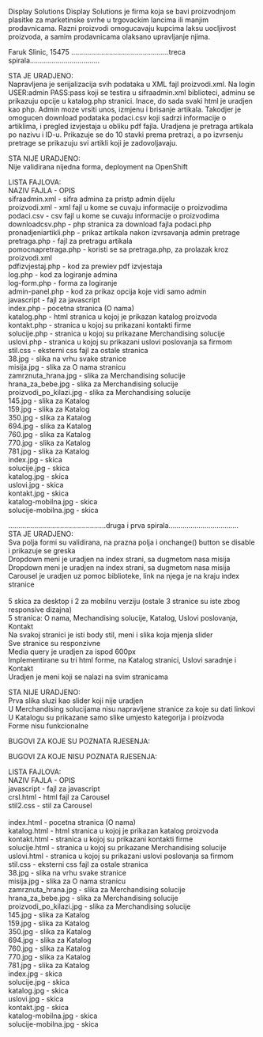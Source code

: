 Display Solutions
Display Solutions je firma koja se bavi proizvodnjom plasitke za marketinske svrhe u trgovackim lancima ili manjim prodavnicama. Razni proizvodi omogucavaju kupcima laksu uocljivost proizvoda, a samim prodavnicama olaksano upravljanje njima.

Faruk Slinic, 15475
.................................................treca spirala...................................<br>

STA JE URADJENO:<br>
Napravljena je serijalizacija svih podataka u XML fajl proizvodi.xml. Na login USER:admin PASS:pass koji se testira u sifraadmin.xml biblioteci, adminu se prikazuju opcije u katalog.php stranici. Inace, do sada svaki html je uradjen kao php. Admin moze vrsiti unos, izmjenu i brisanje artikala.
Takodjer je omogucen download podataka podaci.csv koji sadrzi informacije o artiklima, i pregled izvjestaja u obliku pdf fajla. Uradjena je pretraga artikala po nazivu i ID-u. Prikazuje se do 10 stavki prema pretrazi, a po izvrsenju pretrage se prikazuju svi artikli koji je zadovoljavaju.

STA NIJE URADJENO:<br>
Nije validirana nijedna forma, deployment na OpenShift

LISTA FAJLOVA:<br>
NAZIV FAJLA - OPIS<br>
sifraadmin.xml - sifra admina za pristp admin dijelu<br>
proizvodi.xml - xml fajl u kome se cuvaju informacije o proizvodima<br>
podaci.csv - csv fajl u kome se cuvaju informacije o proizvodima<br>
downloadcsv.php - php stranica za download fajla podaci.php
pronadjeniartikli.php - prikaz artikala nakon izvrsavanja admin pretrage<br>
pretraga.php - fajl za pretragu artikala<br>
pomocnapretraga.php - koristi se sa pretraga.php, za prolazak kroz proizvodi.xml<br>
pdfizvjestaj.php - kod za prewiev pdf izvjestaja<br>
log.php - kod za logiranje admina<br>
log-form.php - forma za logiranje<br>
admin-panel.php - kod za prikaz opcija koje vidi samo admin<br>
javascript - fajl za javascript<br>
index.php - pocetna stranica (O nama)<br>
katalog.php - html stranica u kojoj je prikazan katalog proizvoda<br>
kontakt.php - stranica u kojoj su prikazani kontakti firme<br>
solucije.php - stranica u kojoj su prikazane Merchandising solucije<br>
uslovi.php - stranica u kojoj su prikazani uslovi poslovanja sa firmom<br>
stil.css - eksterni css fajl za ostale stranica <br>
38.jpg - slika na vrhu svake stranice<br>
misija.jpg - slika za O nama stranicu<br>
zamrznuta_hrana.jpg - slika za Merchandising solucije<br>
hrana_za_bebe.jpg - slika za Merchandising solucije<br>
proizvodi_po_kilazi.jpg - slika za Merchandising solucije<br>
145.jpg - slika za Katalog<br>
159.jpg - slika za Katalog<br>
350.jpg - slika za Katalog<br>
694.jpg - slika za Katalog<br>
760.jpg - slika za Katalog<br>
770.jpg - slika za Katalog<br>
781.jpg - slika za Katalog<br>
index.jpg - skica<br>
solucije.jpg - skica<br>
katalog.jpg - skica<br>
uslovi.jpg - skica<br>
kontakt.jpg - skica<br>
katalog-mobilna.jpg - skica<br>
solucije-mobilna.jpg - skica<br>


.................................................druga i prva spirala...................................<br>
STA JE URADJENO:<br>
Sva polja formi su validirana, na prazna polja i onchange() button se disable i prikazuje se greska<br>
Dropdown meni je uradjen na index strani, sa dugmetom nasa misija<br>
Dropdown meni je uradjen na index strani, sa dugmetom nasa misija<br>
Carousel je uradjen uz pomoc biblioteke, link na njega je na kraju index stranice<br>
<br>
5 skica za desktop i 2 za mobilnu verziju (ostale 3 stranice su iste zbog responsive dizajna)<br>
5 stranica: O nama, Mechandising solucije, Katalog, Uslovi poslovanja, Kontakt<br>
Na svakoj stranici je isti body stil, meni i slika koja mjenja slider<br>
Sve stranice su responzivne<br>
Media query je uradjen za ispod 600px<br>
Implementirane su tri html forme, na Katalog stranici, Uslovi saradnje i Kontakt<br>
Uradjen je meni koji se nalazi na svim stranicama<br>

STA NIJE URADJENO:<br>
Prva slika sluzi kao slider koji nije uradjen<br>
U Merchandising solucijama nisu napravljene stranice za koje su dati linkovi<br>
U Katalogu su prikazane samo slike umjesto kategorija i proizvoda<br>
Forme nisu funkcionalne<br>

BUGOVI ZA KOJE SU POZNATA RJESENJA:

BUGOVI ZA KOJE NISU POZNATA RJESENJA:

LISTA FAJLOVA:<br>
NAZIV FAJLA - OPIS<br>
javascript - fajl za javascript<br>
crsl.html - html fajl za Carousel<br>
stil2.css - stil za Carousel<br>
<br>
index.html - pocetna stranica (O nama)<br>
katalog.html - html stranica u kojoj je prikazan katalog proizvoda<br>
kontakt.html - stranica u kojoj su prikazani kontakti firme<br>
solucije.html - stranica u kojoj su prikazane Merchandising solucije<br>
uslovi.html - stranica u kojoj su prikazani uslovi poslovanja sa firmom<br>
stil.css - eksterni css fajl za ostale stranica <br>
38.jpg - slika na vrhu svake stranice<br>
misija.jpg - slika za O nama stranicu<br>
zamrznuta_hrana.jpg - slika za Merchandising solucije<br>
hrana_za_bebe.jpg - slika za Merchandising solucije<br>
proizvodi_po_kilazi.jpg - slika za Merchandising solucije<br>
145.jpg - slika za Katalog<br>
159.jpg - slika za Katalog<br>
350.jpg - slika za Katalog<br>
694.jpg - slika za Katalog<br>
760.jpg - slika za Katalog<br>
770.jpg - slika za Katalog<br>
781.jpg - slika za Katalog<br>
index.jpg - skica<br>
solucije.jpg - skica<br>
katalog.jpg - skica<br>
uslovi.jpg - skica<br>
kontakt.jpg - skica<br>
katalog-mobilna.jpg - skica<br>
solucije-mobilna.jpg - skica<br>
